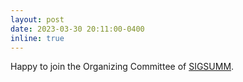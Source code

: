 ```yaml
---
layout: post
date: 2023-03-30 20:11:00-0400
inline: true
---
```

Happy to join the Organizing Committee of [SIGSUMM](https://www.sigsumm.org/home). 